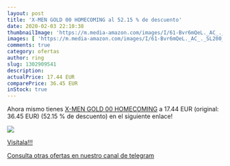 ```yaml
---
layout: post
title: 'X-MEN GOLD 00 HOMECOMING al 52.15 % de descuento'
date: 2020-02-03 22:10:38
thumbnailImage: 'https://m.media-amazon.com/images/I/61-Bvr6mQeL._AC_._SL200_.jpg'
images: [ 'https://m.media-amazon.com/images/I/61-Bvr6mQeL._AC_._SL200_.jpg' ]
comments: true
category: ofertas
author: ring
slug: 1302909541
description:
actualPrice: 17.44 EUR
comparePrice: 36.45 EUR
inStock: true
---
```


Ahora mismo tienes [X-MEN GOLD 00 HOMECOMING](https://www.amazon.com/dp/1302909541/?tag=redken08-20) a 17.44 EUR (original: 36.45 EUR) (52.15 %  de descuento) en el siguiente enlace!

[![](https://m.media-amazon.com/images/I/61-Bvr6mQeL._AC_._SL200_.jpg)](https://www.amazon.com/dp/1302909541/?tag=redken08-20)

[Visítala!!!](https://www.amazon.com/dp/1302909541/?tag=redken08-20)

[Consulta otras ofertas en nuestro canal de telegram](https://t.me/s/ofertas25)
